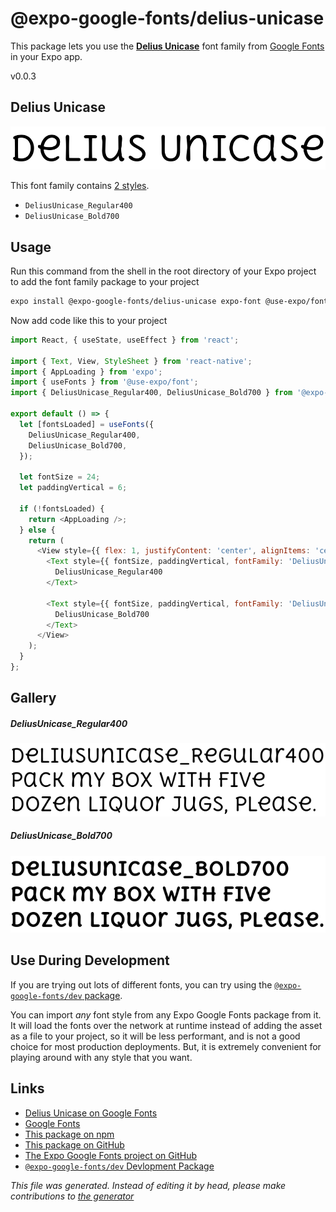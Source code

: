 # @expo-google-fonts/delius-unicase

This package lets you use the [**Delius Unicase**](https://fonts.google.com/specimen/Delius+Unicase) font family from [Google Fonts](https://fonts.google.com/) in your Expo app.

v0.0.3

## Delius Unicase

![Delius Unicase](./font-family.png)

This font family contains [2 styles](#gallery).

- `DeliusUnicase_Regular400`
- `DeliusUnicase_Bold700`

## Usage

Run this command from the shell in the root directory of your Expo project to add the font family package to your project
```sh
expo install @expo-google-fonts/delius-unicase expo-font @use-expo/font
```

Now add code like this to your project
```js
import React, { useState, useEffect } from 'react';

import { Text, View, StyleSheet } from 'react-native';
import { AppLoading } from 'expo';
import { useFonts } from '@use-expo/font';
import { DeliusUnicase_Regular400, DeliusUnicase_Bold700 } from '@expo-google-fonts/delius-unicase';

export default () => {
  let [fontsLoaded] = useFonts({
    DeliusUnicase_Regular400,
    DeliusUnicase_Bold700,
  });

  let fontSize = 24;
  let paddingVertical = 6;

  if (!fontsLoaded) {
    return <AppLoading />;
  } else {
    return (
      <View style={{ flex: 1, justifyContent: 'center', alignItems: 'center' }}>
        <Text style={{ fontSize, paddingVertical, fontFamily: 'DeliusUnicase_Regular400' }}>
          DeliusUnicase_Regular400
        </Text>

        <Text style={{ fontSize, paddingVertical, fontFamily: 'DeliusUnicase_Bold700' }}>
          DeliusUnicase_Bold700
        </Text>
      </View>
    );
  }
};

```

## Gallery

##### DeliusUnicase_Regular400
![DeliusUnicase_Regular400](./3bbebd3cb94431156468b1ce457ee032a1f68d964171655b60f5ae2ecf0243cb.ttf.png)

##### DeliusUnicase_Bold700
![DeliusUnicase_Bold700](./f761b09efebd15e0a91eabc186d565aec75f56f2b04f9cb1ed1f72d91be340ef.ttf.png)


## Use During Development

If you are trying out lots of different fonts, you can try using the [`@expo-google-fonts/dev` package](https://www.npmjs.com/package/@expo-google-fonts/dev).

You can import *any* font style from any Expo Google Fonts package from it. It will load the fonts
over the network at runtime instead of adding the asset as a file to your project, so it will be 
less performant, and is not a good choice for most production deployments. But, it is extremely convenient
for playing around with any style that you want.

## Links

- [Delius Unicase on Google Fonts](https://fonts.google.com/specimen/Delius+Unicase)
- [Google Fonts](https://fonts.google.com/)
- [This package on npm](https://www.npmjs.com/package/@expo-google-fonts/delius-unicase)
- [This package on GitHub](https://github.com/expo/google-fonts/tree/master/font-packages/delius-unicase)
- [The Expo Google Fonts project on GitHub](https://github.com/expo/google-fonts)
- [`@expo-google-fonts/dev` Devlopment Package](https://github.com/expo/google-fonts/tree/master/font-packages/dev)


*This file was generated. Instead of editing it by head, please make contributions to [the generator](https://github.com/expo/google-fonts/tree/master/packages/generator)*
